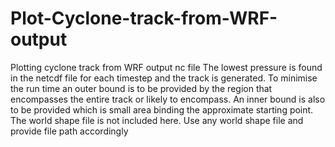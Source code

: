 # Plot-Cyclone-track-from-WRF-output
Plotting cyclone track from WRF output nc file
The lowest pressure is found in the netcdf file for each timestep and the track is generated. To minimise the run time an outer bound is to be provided by the region that encompasses the entire track or likely to encompass. An inner bound is also to be provided which is small area binding the approximate starting point.
The world shape file is not included here. Use any world shape file and provide file path accordingly
